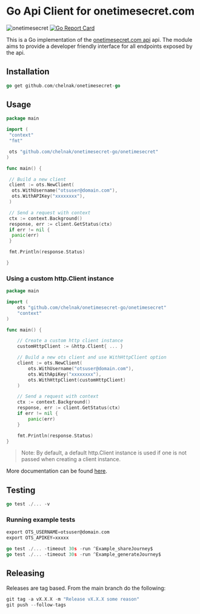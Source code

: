 # Go Api Client for onetimesecret.com

![onetimesecret](https://github.com/chelnak/onetimesecret-go/actions/workflows/main.yml/badge.svg) [![Go Report Card](https://goreportcard.com/badge/github.com/chelnak/onetimesecret-go)](https://goreportcard.com/report/github.com/chelnak/onetimesecret-go)

This is a Go implementation of the [onetimesecret.com api](https://onetimesecret.com/docs/api) api. The module aims to provide a developer friendly interface for all endpoints exposed by the api.

## Installation

```go
go get github.com/chelnak/onetimesecret-go
```

## Usage

```go
package main

import (
 "context"
 "fmt"

 ots "github.com/chelnak/onetimesecret-go/onetimesecret"
)

func main() {

 // Build a new client
 client := ots.NewClient(
  ots.WithUsername("otsuser@domain.com"),
  ots.WithAPIKey("xxxxxxxx"),
 )

 // Send a request with context
 ctx := context.Background()
 response, err := client.GetStatus(ctx)
 if err != nil {
  panic(err)
 }

 fmt.Println(response.Status)

}
```

### Using a custom http.Client instance

```go
package main

import (
    ots "github.com/chelnak/onetimesecret-go/onetimesecret"
    "context"
)

func main() {

    // Create a custom http client instance
    customHttpClient := &http.Client{ ... }

    // Build a new ots client and use WithHttpClient option
    client := ots.NewClient(
        ots.WithUsername("otsuser@domain.com"),
        ots.WithApiKey("xxxxxxxx"),
        ots.WithHttpClient(customHttpClient)
    )

    // Send a request with context
    ctx := context.Background()
    response, err := client.GetStatus(ctx)
    if err != nil {
        panic(err)
    }

    fmt.Println(response.Status)
}
```

> Note: By default, a default http.Client instance is used if one is not passed when creating a client instance.

More documentation can be found [here](https://pkg.go.dev/github.com/chelnak/onetimesecret-go).

## Testing

```go
go test ./... -v
```

### Running example tests

```go
export OTS_USERNAME=otsuser@domain.com
export OTS_APIKEY=xxxxx

go test ./... -timeout 30s -run ^Example_shareJourney$
go test ./... -timeout 30s -run ^Example_generateJourney$
```

## Releasing

Releases are tag based. From the main branch do the following:

```go
git tag -a vX.X.X -m "Release vX.X.X some reason"
git push --follow-tags
```
